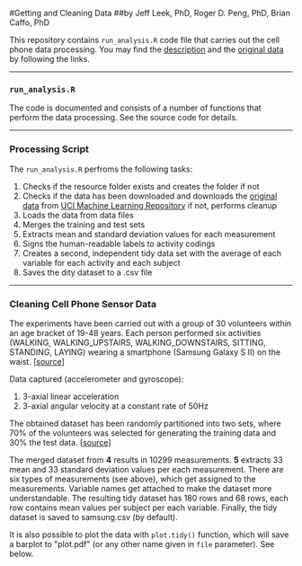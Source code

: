 #Getting and Cleaning Data
##by Jeff Leek, PhD, Roger D. Peng, PhD, Brian Caffo, PhD

This repository contains `run_analysis.R` code file that carries out the cell phone data processing.
You may find the [description](http://archive.ics.uci.edu/ml/datasets/Human+Activity+Recognition+Using+Smartphones) and the [original data](https://d396qusza40orc.cloudfront.net/getdata%2Fprojectfiles%2FUCI%20HAR%20Dataset.zip) by following the links.

---

### `run_analysis.R` ###
The code is documented and consists of a number of functions that perform the data processing. See the source code for details.

---

### Processing Script ###
The `run_analysis.R` perfroms the following tasks:

1. Checks if the resource folder exists and creates the folder if not
2. Checks if the data has been downloaded and downloads the [original data](https://d396qusza40orc.cloudfront.net/getdata%2Fprojectfiles%2FUCI%20HAR%20Dataset.zip)
  from [UCI Machine Learning Repository](http://archive.ics.uci.edu/ml/index.html) if not, performs cleanup
3. Loads the data from data files
4. Merges the training and test sets
5. Extracts mean and standard deviation values for each measurement
6. Signs the human-readable labels to activity codings
7. Creates a second, independent tidy data set with the average of each variable for each activity and each subject
8. Saves the dity dataset to a .csv file

---

### Cleaning Cell Phone Sensor Data ###

The experiments have been carried out with a group of 30 volunteers within an age bracket of 19-48 years. Each person performed six activities (WALKING, WALKING_UPSTAIRS, WALKING_DOWNSTAIRS, SITTING, STANDING, LAYING) wearing a smartphone (Samsung Galaxy S II) on the waist. [[source](http://archive.ics.uci.edu/ml/datasets/Human+Activity+Recognition+Using+Smartphones)]

Data captured (accelerometer and gyroscope):

1. 3-axial linear acceleration
2. 3-axial angular velocity at a constant rate of 50Hz 

The obtained dataset has been randomly partitioned into two sets, where 70% of the volunteers was selected for generating the training data and 30% the test data. [[source](http://archive.ics.uci.edu/ml/datasets/Human+Activity+Recognition+Using+Smartphones)]

The merged dataset from **4** results in 10299 measurements.  **5** extracts 33 mean and 33 standard deviation values per each measurement.
There are six types of measurements (see above), which get assigned to the measurements. Variable names get attached to make the dataset more understandable.
The resulting tidy dataset has 180 rows and 68 rows, each row contains mean values per subject per each variable.
Finally, the tidy dataset is saved to samsung.csv (by default).

It is also possible to plot the data with `plot.tidy()` function, which will save a barplot to "plot.pdf" (or any other name given in `file` parameter). See below.

